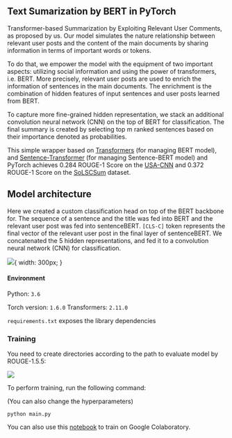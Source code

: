 ## Text Sumarization by BERT in PyTorch

Transformer-based Summarization by Exploiting Relevant User Comments, as proposed by us.
Our model simulates the nature relationship between relevant user posts and the content of the main documents by sharing information in terms of important words or tokens.

To do that, we empower the model with the equipment of two important aspects: utilizing social information and using the power of transformers, i.e. BERT. More precisely, relevant user posts are used to enrich the information of sentences in the main documents. The enrichment is the combination of hidden features of input sentences and user posts learned from BERT. 

To capture more fine-grained hidden representation, we stack an additional convolution neural network (CNN) on the top of BERT for classification. The final summary is created by selecting top m ranked sentences based on their importance denoted as probabilities.

This simple wrapper based on [Transformers](https://github.com/huggingface/transformers) (for managing BERT model), and [Sentence-Transformer](https://github.com/UKPLab/sentence-transformers) (for managing Sentence-BERT model) and PyTorch achieves 0.284 ROUGE-1 Score on the [USA-CNN](https://github.com/chiennv2000/TextSumarization/blob/master/data/USAToday-CNN.json) and 0.372 ROUGE-1 Score on the [SoLSCSum](https://github.com/chiennv2000/TextSumarization/blob/master/data/SoLSCSum.json) dataset.

## Model architecture

Here we created a custom classification head on top of the BERT backbone for. The sequence of a sentence and the title was fed into BERT and the relevant user post was fed into sentenceBERT. ```[CLS-C]``` token represents the final vector of the relevant user post in the final layer of sentenceBERT. We concatenated the 5 hidden representations, and fed it to a convolution neural network (CNN) for classification.

![](https://scontent.fhan5-6.fna.fbcdn.net/v/t1.0-9/116874813_1166119750409955_4353412123860951616_o.jpg?_nc_cat=107&_nc_sid=730e14&_nc_ohc=rla-eJTRQBEAX-i9vYG&_nc_ht=scontent.fhan5-6.fna&oh=5b759ad1da6f8ffd665d29dd9bc150a0&oe=5F59C9E8){ width: 300px; }

#### Environment

Python: `3.6`

Torch version: `1.6.0`
Transformers: `2.11.0`

`requirements.txt` exposes the library dependencies

### Training
You need to create directories according to the path to evaluate model by ROUGE-1.5.5:

![](https://scontent.fhan5-7.fna.fbcdn.net/v/t1.0-9/117168071_1166154057073191_1999305517093526417_n.jpg?_nc_cat=100&_nc_sid=dbeb18&_nc_ohc=uq0ndgR2EYUAX__9DHV&_nc_ht=scontent.fhan5-7.fna&oh=d28129c8f2b3701015029d872a81965b&oe=5F57622E)

To perform training, run the following command:

(You can also change the hyperparameters)
```
python main.py
```

You can also use this [notebook](https://github.com/chiennv2000/TextSumarization/blob/master/Text_Sumarization.ipynb) to train on Google Colaboratory.

